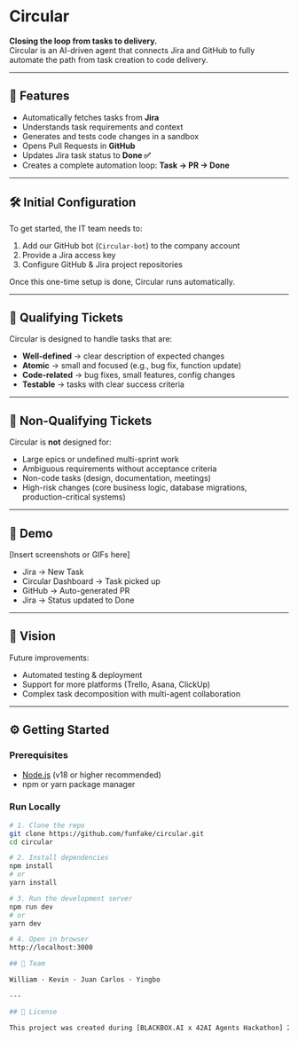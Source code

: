 # Circular

**Closing the loop from tasks to delivery.**  
Circular is an AI-driven agent that connects Jira and GitHub to fully automate the path from task creation to code delivery.

---

## 🚀 Features

- Automatically fetches tasks from **Jira**
- Understands task requirements and context
- Generates and tests code changes in a sandbox
- Opens Pull Requests in **GitHub**
- Updates Jira task status to **Done ✅**
- Creates a complete automation loop: **Task → PR → Done**

---

## 🛠 Initial Configuration

To get started, the IT team needs to:

1. Add our GitHub bot (`Circular-bot`) to the company account  
2. Provide a Jira access key  
3. Configure GitHub & Jira project repositories  

Once this one-time setup is done, Circular runs automatically.

---

## 🎯 Qualifying Tickets

Circular is designed to handle tasks that are:

- **Well-defined** → clear description of expected changes  
- **Atomic** → small and focused (e.g., bug fix, function update)  
- **Code-related** → bug fixes, small features, config changes  
- **Testable** → tasks with clear success criteria  

---

## 🚫 Non-Qualifying Tickets

Circular is **not** designed for:

- Large epics or undefined multi-sprint work  
- Ambiguous requirements without acceptance criteria  
- Non-code tasks (design, documentation, meetings)  
- High-risk changes (core business logic, database migrations, production-critical systems)  

---

## 📸 Demo

[Insert screenshots or GIFs here]  
- Jira → New Task  
- Circular Dashboard → Task picked up  
- GitHub → Auto-generated PR  
- Jira → Status updated to Done  

---

## 🔮 Vision

Future improvements:

- Automated testing & deployment  
- Support for more platforms (Trello, Asana, ClickUp)  
- Complex task decomposition with multi-agent collaboration  

---

## ⚙️ Getting Started

### Prerequisites
- [Node.js](https://nodejs.org/) (v18 or higher recommended)  
- npm or yarn package manager  

### Run Locally

```bash
# 1. Clone the repo
git clone https://github.com/funfake/circular.git
cd circular

# 2. Install dependencies
npm install
# or
yarn install

# 3. Run the development server
npm run dev
# or
yarn dev

# 4. Open in browser
http://localhost:3000

## 👥 Team

William · Kevin · Juan Carlos · Yingbo

---

## 📜 License

This project was created during [BLACKBOX.AI x 42AI Agents Hackathon] 2025.  
